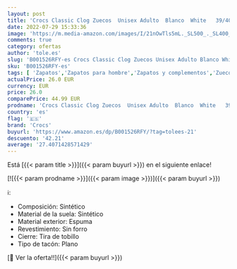 ```yaml
---
layout: post
title: 'Crocs Classic Clog Zuecos  Unisex Adulto  Blanco  White   39/40 EU'
date: 2022-07-29 15:33:36
image: 'https://m.media-amazon.com/images/I/21nOwTls5mL._SL500_._SL400_.jpg'
comments: true
category: ofertas
author: 'tole.es'
slug: 'B001526RFY-es Crocs Classic Clog Zuecos Unisex Adulto Blanco White 39/40 EU'
sku: 'B001526RFY-es'
tags: [ 'Zapatos','Zapatos para hombre','Zapatos y complementos','Zuecos y mules para hombre','crocs','zuecos','🇪🇸', ]
actualPrice: 26.0 EUR
currency: EUR
price: 26.0
comparePrice: 44.99 EUR
prodname: 'Crocs Classic Clog Zuecos  Unisex Adulto  Blanco  White   39/40 EU'
country: 'es'
flag: '🇪🇸'
brand: 'Crocs'
buyurl: 'https://www.amazon.es/dp/B001526RFY/?tag=tolees-21'
descuento: '42.21'
average: '27.4071428571429'
---
```


Está [{{< param title >}}]({{< param buyurl >}}) en el siguiente enlace!

[![{{< param prodname >}}]({{< param image >}})]({{< param buyurl >}})

ℹ️:

- Composición: Sintético
- Material de la suela: Sintético
- Material exterior: Espuma
- Revestimiento: Sin forro
- Cierre: Tira de tobillo
- Tipo de tacón: Plano

[🛒 Ver la oferta!!]({{< param buyurl >}})

